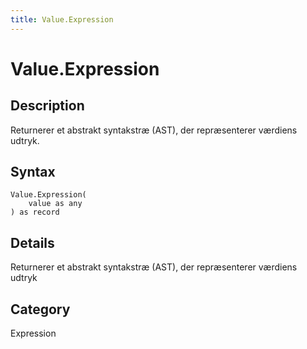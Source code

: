 ```yaml
---
title: Value.Expression
---
```


# Value.Expression


## Description

Returnerer et abstrakt syntakstræ (AST), der repræsenterer værdiens udtryk.


## Syntax

```powerquery
Value.Expression(
    value as any
) as record
```


## Details

Returnerer et abstrakt syntakstræ (AST), der repræsenterer værdiens udtryk



## Category
Expression
